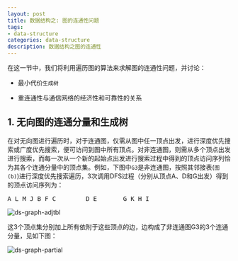 ```yaml
---
layout: post
title: 数据结构之: 图的连通性问题
tags:
- data-structure
categories: data-structure
description: 数据结构之图的连通性
---
```



在这一节中，我们将利用遍历图的算法来求解图的连通性问题，并讨论：

* 最小代价```生成树```

* 重连通性与通信网络的经济性和可靠性的关系

<!-- more -->


## 1. 无向图的连通分量和生成树

在对无向图进行遍历时，对于连通图，仅需从图中任一顶点出发，进行深度优先搜索或广度优先搜索，便可访问到图中所有顶点。对非连通图，则需从多个顶点出发进行搜索，而每一次从一个新的起始点出发进行搜索过程中得到的顶点访问序列恰为其各个连通分量中的顶点集。例如，下图中```G3```是非连通图，按照其邻接表(```图(b)```)进行深度优先搜索遍历，3次调用DFS过程（分别从顶点A、D和G出发）得到的顶点访问序列为：
<pre>
A L M J B F C        D E       G K H I
</pre>

![ds-graph-adjtbl](https://ivanzz1001.github.io/records/assets/img/data_structure/ds_graph_adjtbl.jpg)

这3个顶点集分别加上所有依附于这些顶点的边，边构成了非连通图G3的3个连通分量，见如下图：

![ds-graph-partial](https://ivanzz1001.github.io/records/assets/img/data_structure/ds_graph_partial.jpg)



      





<br />
<br />



